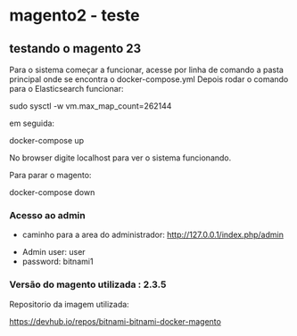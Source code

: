 # magento2 - teste 

## testando o magento 23

Para o sistema começar a funcionar, acesse por linha de comando a pasta principal onde se encontra o docker-compose.yml
Depois rodar o comando para o Elasticsearch funcionar:

sudo sysctl -w vm.max_map_count=262144

em seguida:

docker-compose up 

No browser digite localhost para ver o sistema funcionando.

Para parar o magento:

docker-compose down


### Acesso ao admin 

* caminho para a area do administrador: http://127.0.0.1/index.php/admin

- Admin user: user
- password: bitnami1

### Versão do magento utilizada :   2.3.5

Repositorio da imagem utilizada:

https://devhub.io/repos/bitnami-bitnami-docker-magento
